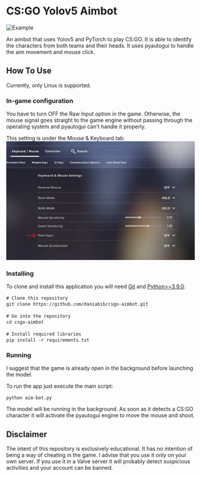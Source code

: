 # CS:GO Yolov5 Aimbot

![Example](/img/csgo-example.gif)

An aimbot that uses Yolov5 and PyTorch to play CS:GO. It is able to identify the characters from both teams and their heads. It uses pyautogui to handle the aim movement and mouse click.

## How To Use

Currently, only Linux is supported.

### In-game configuration
You have to turn OFF the Raw Input option in the game. Otherwise, the mouse signal goes straight to the game engine without passing through the operating system and pyautogui can't handle it properly.

This setting is under the Mouse & Keyboard tab:
![Alt-test](/img/raw-input.jpg)

### Installing
To clone and install this application you will need [Git](https://git-scm.com) and [Python>=3.9.0](https://www.python.org/downloads/).

```
# Clone this repository
git clone https://github.com/daniabib/csgo-aimbot.git

# Go into the repository
cd csgo-aimbot

# Install required libraries
pip install -r requirements.txt
```

### Running
I suggest that the game is already open in the background before launching the model. 


To run the app just execute the main script:

```
python aim-bot.py
```

The model will be running in the background. As soon as it detects a CS:GO character it will activate the pyautogui engine to move the mouse and shoot.


<!-- ## How it works? -->


<!-- ## Things I'm still implementing 
- Record screen -->


<!-- ## Support

<a href="https://www.buymeacoffee.com/danielabib?" target="_blank"><img src="https://www.buymeacoffee.com/assets/img/custom_images/purple_img.png" alt="Buy Me A Coffee" style="height: 41px !important;width: 174px !important;box-shadow: 0px 3px 2px 0px rgba(190, 190, 190, 0.5) !important;-webkit-box-shadow: 0px 3px 2px 0px rgba(190, 190, 190, 0.5) !important;" ></a> -->


## Disclaimer
The intent of this repository is exclusively educational. It has no intention of being a way of cheating in the game. I advise that you use it only on your own server. If you use it in a Valve server it will probably detect suspicious activities and your account can be banned.
